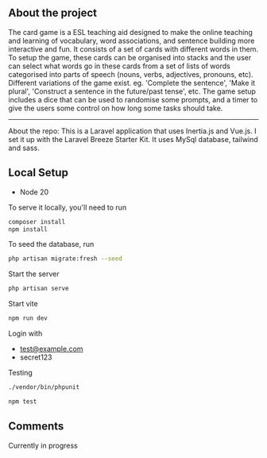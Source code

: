 ## About the project

The card game is a ESL teaching aid designed to make the online teaching and learning of vocabulary, word associations, and sentence building more interactive and fun. 
It consists of a set of cards with different words in them. To setup the game, these cards can be organised into stacks and the user can select what words go in these cards from a set of lists of words categorised into parts of speech (nouns, verbs, adjectives, pronouns, etc).
Different variations of the game exist. eg. 'Complete the sentence', 'Make it plural', 'Construct a sentence in the future/past tense', etc.
The game setup includes a dice that can be used to randomise some prompts, and a timer to give the users some control on how long some tasks should take.

-----
About the repo:
This is a Laravel application that uses Inertia.js and Vue.js. I set it up with the Laravel Breeze Starter Kit.
It uses MySql database, tailwind and sass.

## Local Setup

-   Node 20

To serve it locally, you'll need to run

```sh
composer install
npm install
```
To seed the database, run

```sh
php artisan migrate:fresh --seed
```

Start the server

```sh
php artisan serve
```

Start vite

```sh
npm run dev
```

Login with

-   test@example.com
-   secret123

Testing

```sh
./vendor/bin/phpunit
```

```sh
npm test
```

## Comments

Currently in progress
